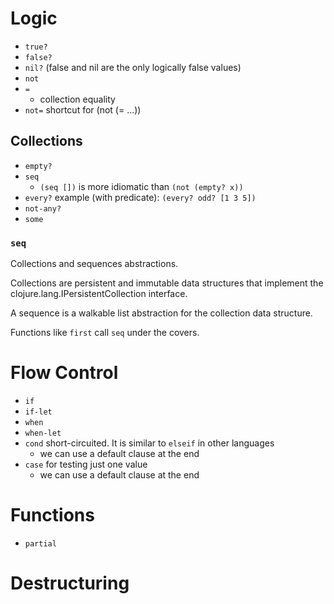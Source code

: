 
Logic
=====

  - `true?`
  - `false?`
  - `nil?` (false and nil are the only logically false values)
  - `not`
  - `=`
    - collection equality
  - `not=` shortcut for (not (= ...))


Collections
-----------

  - `empty?`
  - `seq`
    - `(seq [])` is more idiomatic than `(not (empty? x))`
  - `every?` example (with predicate): `(every? odd? [1 3 5])`
  - `not-any?`
  - `some`


### `seq`

Collections and sequences abstractions.

Collections are persistent and immutable data structures that implement the clojure.lang.IPersistentCollection interface.

A sequence is a walkable list abstraction for the collection data structure.

Functions like `first` call `seq` under the covers.


Flow Control
============

  - `if`
  - `if-let`
  - `when`
  - `when-let`
  - `cond` short-circuited. It is similar to `elseif` in other languages
    - we can use a default clause at the end
  - `case` for testing just one value
    - we can use a default clause at the end


Functions
=========

  - `partial`


Destructuring
=============
